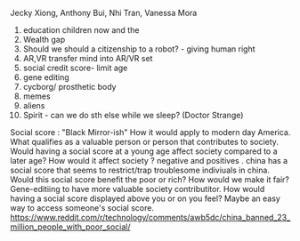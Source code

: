 Jecky Xiong, Anthony Bui, Nhi Tran, Vanessa Mora
1. education children now and the
2. Wealth gap
3. Should we should a citizenship to a robot? - giving human right
4. AR,VR transfer mind into AR/VR set
5. social credit score- limit age
6. gene editing 
7. cycborg/ prosthetic body
8. memes
9. aliens
10. Spirit - can we do sth else while we sleep? (Doctor Strange)





Social score : "Black Mirror-ish" How it would apply to modern day America. 
What qualifies as a valuable person or person that contributes to society. 
Would having a social score at a young age affect society compared to a later age? How would it affect society ? negative and positives . 
china has a social score that seems to restrict/trap troublesome indiviuals in china. 
Would this social score benefit the poor or rich? How would we make it fair?
Gene-editiing to have more valuable society contributitor. 
How would having a social score displayed above you or on you feel? Maybe an easy way to access someone's social score.
https://www.reddit.com/r/technology/comments/awb5dc/china_banned_23_million_people_with_poor_social/
